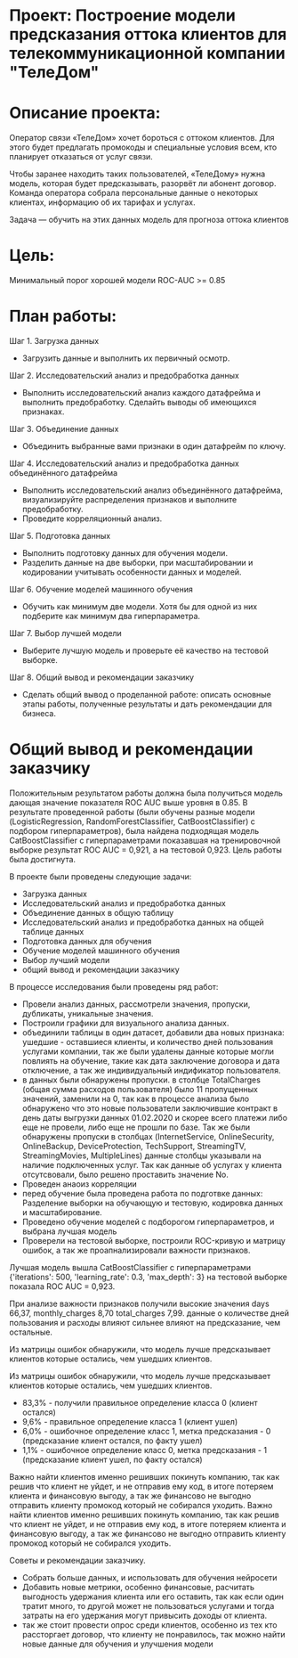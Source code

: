 # Проект: Построение модели предсказания оттока клиентов  для телекоммуникационной компании "ТелеДом"
# Описание проекта:

Оператор связи «ТелеДом» хочет бороться с оттоком клиентов. Для этого будет предлагать промокоды и специальные условия всем, кто планирует отказаться от услуг связи. 

Чтобы заранее находить таких пользователей, «ТелеДому» нужна модель, которая будет предсказывать, разорвёт ли абонент договор. Команда оператора собрала персональные данные о некоторых клиентах, информацию об их тарифах и услугах. 

Задача — обучить на этих данных модель для прогноза оттока клиентов

# Цель: 
    
Минимальный порог хорошей модели ROC-AUC >= 0.85

# План работы:

Шаг 1. Загрузка данных
- Загрузить данные и выполнить их первичный осмотр.

Шаг 2. Исследовательский анализ и предобработка данных
- Выполнить исследовательский анализ каждого датафрейма и выполнить предобработку. Сделайть выводы об имеющихся признаках.

Шаг 3. Объединение данных
- Объединить выбранные вами признаки в один датафрейм по ключу.

Шаг 4. Исследовательский анализ и предобработка данных объединённого датафрейма
- Выполнить исследовательский анализ объединённого датафрейма, визуализируйте распределения признаков и выполните предобработку. 
- Проведите корреляционный анализ.

Шаг 5. Подготовка данных
- Выполнить подготовку данных для обучения модели. 
- Разделить данные на две выборки, при масштабировании и кодировании учитывать особенности данных и моделей.

Шаг 6. Обучение моделей машинного обучения
- Обучить как минимум две модели. Хотя бы для одной из них подберите как минимум два гиперпараметра.

Шаг 7. Выбор лучшей модели
- Выберите лучшую модель и проверьте её качество на тестовой выборке.

Шаг 8. Общий вывод и рекомендации заказчику
- Сделать общий вывод о проделанной работе: описать основные этапы работы, полученные результаты и дать рекомендации для бизнеса.

# Общий вывод и рекомендации заказчику
Положительным результатом работы должна была получиться модель дающая значение показателя ROC AUC выше уровня в 0.85.
В результате проведенной работы (были обучены разные модели (LogisticRegression, RandomForestClassifier, CatBoostClassifier) с подбором гиперпараметров), была найдена подходящая модель CatBoostClassifier с гиперпараметрами показавшая на тренировочной выборке результат ROC AUC = 0,921, а на тестовой 0,923. Цель работы была достигнута.

В проекте были проведены следующие задачи:
- Загрузка данных
- Исследовательский анализ и предобработка данных
- Объединение данных в общую таблицу
- Исследовательский анализ и предобработка данных на общей таблице данных
- Подготовка данных для обучения
- Обучение моделей машинного обучения
- Выбор лучший модели
- общий вывод и рекомендации заказчику

В процессе исследования были проведены ряд работ:
- Провели анализ данных, рассмотрели значения, пропуски, дубликаты, уникальные значения.
- Построили графики для визуального анализа данных. 
- объединили таблицы в один датасет, добавили два новых признака: ушедшие - оставшиеся клиенты, и количество дней пользования услугами компании, так же были удалены данные которые могли повлиять на обучение, такие как дата заключение договора и дата отключение, а так же индивидуальный индификатор пользователя.
- в данных были обнаружены пропуски. в столбце TotalCharges (общая сумма расходов пользователя) было 11 пропущенных значений, заменили на 0, так как в процессе анализа было обнаружено что это новые пользователи заключившие контракт в  день даты выгрузки данных 01.02.2020 и скорее всего платежи либо еще не провели, либо еще не прошли по базе. Так же были обнаружены пропуски в столбцах (InternetService, OnlineSecurity, OnlineBackup, DeviceProtection, TechSupport, StreamingTV, StreamingMovies, MultipleLines) данные столбцы указывали на наличие подключенных услуг. Так как данные об услугах у клиента отсутсвовали, было решено проставить значение No.
- Проведен анаоиз корреляции
- перед обучение была проведена работа по подготвке данных: Разделение выборки на обучающую и тестовую, кодировка данных и масштабирование. 
- Проведено обучение моделей с подборогом гиперпараметров, и выбрана лучшая модель
- Проверели на тестовой выборке, построили ROC-кривую и матрицу ошибок, а так же проапнализировали важности признаков.

Лучшая модель вышла CatBoostClassifier с гиперпараметрами {'iterations': 500, 'learning_rate': 0.3, 'max_depth': 3}
на тестовой выборке показала ROC AUC = 0,923.

При анализе важности признаков получили высокие значения days 66,37, monthly_charges	8,70 total_charges 7,99. данные о количестве дней пользования и расходы влияют сильнее влияют на предсказание, чем остальные.

Из матрицы ошибок обнаружили, что модель лучше предсказывает клиентов которые остались, чем ушедших клиентов.

Из матрицы ошибок обнаружили, что модель лучше предсказывает клиентов которые остались, чем ушедших клиентов.

- 83,3% - получили правильное определение класса 0 (клиент остался)
- 9,6% - правильное определение класса 1 (клиент ушел)
- 6,0% - ошибочное определение класс 1, метка предсказания - 0 (предсказание клиент остался, по факту ушел)
- 1,1% - ошибочное определение класс 0, метка предсказания - 1 (предсказание клиент ушел, по факту остался)

Важно найти клиентов именно решивших покинуть компанию, так как решив что клиент не уйдет, и не отправив ему код, в итоге потеряем клиента и финансовую выгоду, а так же финансово не выгодно отправить клиенту промокод который не собирался уходить.
Важно найти клиентов именно решивших покинуть компанию, так как решив что клиент не уйдет, и не отправив ему код, в итоге потеряем клиента и финансовую выгоду, а так же финансово не выгодно отправить клиенту промокод который не собирался уходить.

Советы и рекомендации заказчику. 

- Собрать больше данных, и использовать для обучения нейросети
- Добавить новые метрики, особенно финансовые, расчитать выгодность удержания клиента или его оставить, так как если один тратит много, то другой может не пользоваться услугами и тогда затраты на его удержания могут привысить доходы от клиента.
- так же стоит провести опрос среди клиентов, особенно из тех кто рассторгает договор, что клиенту не понравилось, так можно найти новые данные для обучения и улучшения модели
